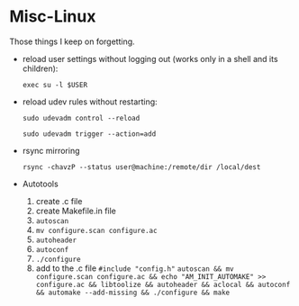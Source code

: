 # Misc-Linux
Those things I keep on forgetting.

 * reload user settings without logging out (works only in a shell and its children):
 
   `exec su -l $USER`
  
 * reload udev rules without restarting:
 
   `sudo udevadm control --reload`
   
   
   `sudo udevadm trigger --action=add`

 * rsync mirroring

   `rsync -chavzP --status user@machine:/remote/dir /local/dest`

 * Autotools
   1. create .c file
   2. create Makefile.in file
   3. `autoscan`
   4. `mv configure.scan configure.ac`
   5. `autoheader`
   6. `autoconf`
   7. `./configure`
   8. add to the .c file `#include "config.h"`
   `autoscan && mv configure.scan configure.ac && echo "AM_INIT_AUTOMAKE" >> configure.ac && libtoolize && autoheader && aclocal && autoconf && automake --add-missing && ./configure && make`
